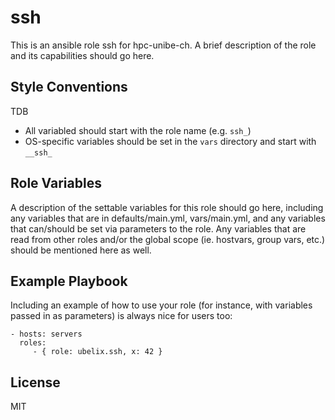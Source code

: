 ssh
=========

This is an ansible role ssh for hpc-unibe-ch.
A brief description of the role and its capabilities should go here.

Style Conventions 
-----------------

TDB

* All variabled should start with the role name (e.g. `ssh_`)
* OS-specific variables should be set in the `vars` directory and start with `__ssh_`


Role Variables
--------------

A description of the settable variables for this role should go here, including any variables that are in defaults/main.yml, vars/main.yml, and any variables that can/should be set via parameters to the role. Any variables that are read from other roles and/or the global scope (ie. hostvars, group vars, etc.) should be mentioned here as well.


Example Playbook
----------------

Including an example of how to use your role (for instance, with variables passed in as parameters) is always nice for users too:

    - hosts: servers
      roles:
         - { role: ubelix.ssh, x: 42 }

License
-------

MIT

